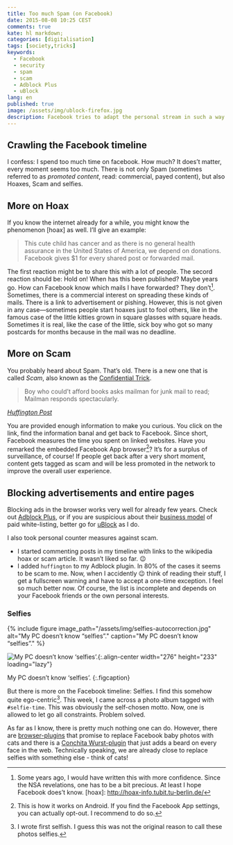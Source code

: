 ```yaml
---
title: Too much Spam (on Facebook)
date: 2015-08-08 10:25 CEST
comments: true
kate: hl markdown;
categories: [digitalisation]
tags: [society,tricks]
keywords:
  - Facebook
  - security
  - spam
  - scam
  - Adblock Plus
  - uBlock
lang: en
published: true
image: /assets/img/ublock-firefox.jpg
description: Facebook tries to adapt the personal stream in such a way that we like it. However, the result is not perfect.
---
```


## Crawling the Facebook timeline

I confess: I spend too much time on facebook. How much? It does’t matter, every
moment seems too much. There is not only Spam (sometimes referred to as *promoted
content*, read: commercial, payed content), but also Hoaxes, Scam and selfies.

<!--more-->

## More on Hoax
If you know the
internet already for a while, you might know the phenomenon [hoax] as well. I’ll
give an example:

> This cute child has cancer and as there is no general health
> assurance in the United States of America, we depend on donations.
> Facebook gives $1 for every shared post or forwarded mail.

The first reaction might be to share this with a lot of people. The secord reaction
should be: Hold on! When has this been published? Maybe years go. How can Facebook
know which mails I have forwarded? They don’t[^1]. Sometimes, there is a commercial
interest on spreading these kinds of mails. There is a link to advertisement or pishing.
However, this is not given in any case—sometimes people start hoaxes just to
fool others, like in the famous case of the little kitties grown in square glasses with
square heads. Sometimes it is real, like the case of the little, sick boy who got so
many postcards for months because in the mail was no deadline.

[^1]: Some years ago, I would have written this with more confidence. Since the
      NSA revelations, one has to be a bit precious. At least I hope Facebook
      does’t know.
[hoax]: http://hoax-info.tubit.tu-berlin.de/

## More on Scam

You probably heard about Spam. That’s old. There is a new one that
is called *Scam*, also known as the [Confidential Trick][scam].

> Boy who could’t afford books asks mailman for junk mail to read; Mailman responds
> spectacularly.

*[Huffington Post](http://www.huffingtonpost.com/entry/boy-asks-mailman-junk-mail-books-read_55b6b002e4b0224d88338ba4)*

You are provided enough information to make you curious. You click on the link,
find the information banal and get back to Facebook. Since short, Facebook measures
the time you spent on linked websites. Have you remarked the embedded Facebook App
browser[^2]? It’s for a surplus of surveillance, of course! If people get back after
a very short moment, content gets tagged as scam and will be less promoted in the
network to improve the overall user experience.

[scam]: https://en.wikipedia.org/wiki/Scam
[^2]: This is how it works on Android. If you find the Facebook App settings, you
      can actually opt-out. I recommend to do so.

## Blocking advertisements and entire pages

Blocking ads in the browser works very well for already few years. Check out [Adblock Plus](https://adblockplus.org/), or if you are suspicious about their [business model](https://en.wikipedia.org/wiki/Adblock_Plus#Controversy_over_ad_filtering_and_ad_whitelisting) of paid white-listing, better go for [uBlock](https://www.ublock.org/) as I do.

I also took personal counter measures against scam.

- I started commenting posts in my timeline with links to the wikipedia hoax or scam article.
  It wasn’t liked so far. :wink:
- I added `huffington` to my Adblock plugin. In 80% of the cases it seems to be
  scam to me. Now, when I accidently :wink: think of reading their stuff, I get a
  fullscreen warning and have to accept a one-time exception.
  I feel so much better now. Of course, the list is incomplete and depends on your
  Facebook friends or the own personal interests.

### Selfies

{% include figure image_path="/assets/img/selfies-autocorrection.jpg" alt="My PC doesn’t know “selfies”." caption="My PC doesn’t know “selfies”." %}

![My PC doesn’t know ‘selfies’.](/assets/img/selfies-autocorrection.jpg){:.align-center width="276" height="233" loading="lazy"}

My PC doesn’t know ‘selfies’.
{:.figcaption}

But there is more on the Facebook timeline: Selfies. I find this somehow quite ego-centric[^3]. This week, I came across a photo album tagged with `#selfie-time`. This was obviously the self-chosen motto. Now, one is allowed to let go all constraints. Problem solved.

As far as I know, there is pretty much nothing one can do. However, there are [browser-plugins](http://jezebel.com/5932109/finally-a-way-to-turn-facebook-baby-pictures-into-adorable-cats) that promise to replace Facebook baby photos with cats and there is a [Conchita Wurst-plugin](wurstify.me) that just adds a beard on every face in the web. Technically speaking, we are already close to replace selfies with something else - think of cats!

[^3]: I wrote first selfish. I guess this was not the original reason to call these
      photos selfies.
